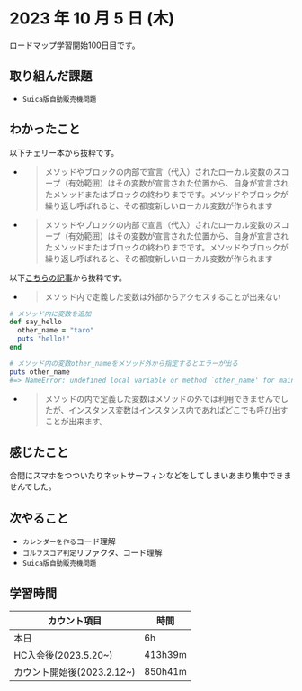 # 2023 年 10 月 5 日 (木)
ロードマップ学習開始100日目です。

## 取り組んだ課題
- `Suica版自動販売機問題`

## わかったこと
以下チェリー本から抜粋です。
- > メソッドやブロックの内部で宣言（代入）されたローカル変数のスコープ（有効範囲）はその変数が宣言された位置から、自身が宣言されたメソッドまたはブロックの終わりまでです。メソッドやブロックが繰り返し呼ばれると、その都度新しいローカル変数が作られます
- > メソッドやブロックの内部で宣言（代入）されたローカル変数のスコープ（有効範囲）はその変数が宣言された位置から、自身が宣言されたメソッドまたはブロックの終わりまでです。メソッドやブロックが繰り返し呼ばれると、その都度新しいローカル変数が作られます

以下[こちらの記事](https://pikawaka.com/ruby/class)から抜粋です。
- > メソッド内で定義した変数は外部からアクセスすることが出来ない
```ruby
# メソッド内に変数を追加
def say_hello
  other_name = "taro"
  puts "hello!"
end

# メソッド内の変数other_nameをメソッド外から指定するとエラーが出る
puts other_name
#=> NameError: undefined local variable or method `other_name' for main:Object
```
- > メソッドの内で定義した変数はメソッドの外では利用できませんでしたが、インスタンス変数はインスタンス内であればどこでも呼び出すことが出来ます。


## 感じたこと
合間にスマホをつついたりネットサーフィンなどをしてしまいあまり集中できませんでした。


## 次やること
- `カレンダーを作る`コード理解
- `ゴルフスコア判定`リファクタ、コード理解
- `Suica版自動販売機問題`


## 学習時間
|カウント項目|時間|
|----|----|
|本日|6h|
|HC入会後(2023.5.20~)|413h39m|
|カウント開始後(2023.2.12~)|850h41m|
